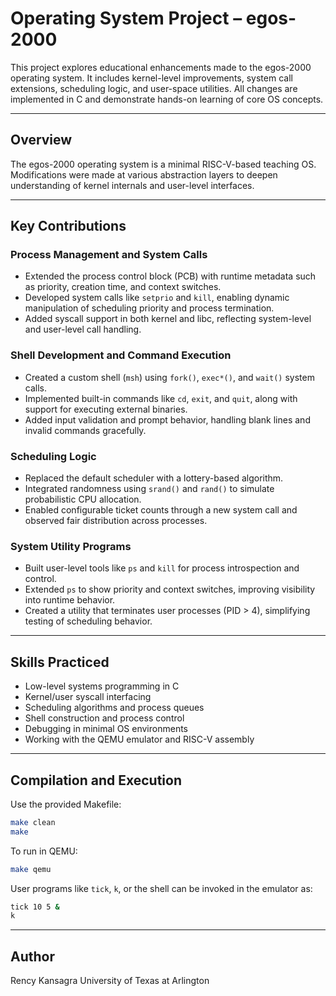 # Operating System Project – egos-2000

This project explores educational enhancements made to the egos-2000 operating system. It includes kernel-level improvements, system call extensions, scheduling logic, and user-space utilities. All changes are implemented in C and demonstrate hands-on learning of core OS concepts.

---

## Overview

The egos-2000 operating system is a minimal RISC-V-based teaching OS. Modifications were made at various abstraction layers to deepen understanding of kernel internals and user-level interfaces.

---

## Key Contributions

### Process Management and System Calls

- Extended the process control block (PCB) with runtime metadata such as priority, creation time, and context switches.
- Developed system calls like `setprio` and `kill`, enabling dynamic manipulation of scheduling priority and process termination.
- Added syscall support in both kernel and libc, reflecting system-level and user-level call handling.

### Shell Development and Command Execution

- Created a custom shell (`msh`) using `fork()`, `exec*()`, and `wait()` system calls.
- Implemented built-in commands like `cd`, `exit`, and `quit`, along with support for executing external binaries.
- Added input validation and prompt behavior, handling blank lines and invalid commands gracefully.

### Scheduling Logic

- Replaced the default scheduler with a lottery-based algorithm.
- Integrated randomness using `srand()` and `rand()` to simulate probabilistic CPU allocation.
- Enabled configurable ticket counts through a new system call and observed fair distribution across processes.

### System Utility Programs

- Built user-level tools like `ps` and `kill` for process introspection and control.
- Extended `ps` to show priority and context switches, improving visibility into runtime behavior.
- Created a utility that terminates user processes (PID > 4), simplifying testing of scheduling behavior.

---

## Skills Practiced

- Low-level systems programming in C
- Kernel/user syscall interfacing
- Scheduling algorithms and process queues
- Shell construction and process control
- Debugging in minimal OS environments
- Working with the QEMU emulator and RISC-V assembly

---

## Compilation and Execution

Use the provided Makefile:

```bash
make clean
make
```

To run in QEMU:

```bash
make qemu
```

User programs like `tick`, `k`, or the shell can be invoked in the emulator as:

```bash
tick 10 5 &
k
```

---

## Author

Rency Kansagra
University of Texas at Arlington  


